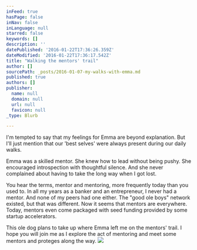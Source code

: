 ```yaml
---
inFeed: true
hasPage: false
inNav: false
inLanguage: null
starred: false
keywords: []
description: ''
datePublished: '2016-01-22T17:36:26.359Z'
dateModified: '2016-01-22T17:36:17.542Z'
title: "Walking the mentors' trail"
author: []
sourcePath: _posts/2016-01-07-my-walks-with-emma.md
published: true
authors: []
publisher:
  name: null
  domain: null
  url: null
  favicon: null
_type: Blurb

---
```

I'm tempted to say that my feelings for Emma are beyond explanation. But I'll just mention that our 'best selves' were always present during our daily walks.

Emma was a skilled mentor. She knew how to lead without being pushy. She encouraged introspection with thoughtful silence. And she never complained about having to take the long way when I got lost. 

You hear the terms, mentor and mentoring, more frequently today than you used to. In all my years as a banker and an entrepreneur, I never had a mentor. And none of my peers had one either. The "good ole boys" network existed, but that was different. Now it seems that mentors are everywhere. Today, mentors even come packaged with seed funding provided by some startup accelerators. 

This ole dog plans to take up where Emma left me on the mentors' trail. I hope you will join me as I explore the act of mentoring and meet some mentors and proteges along the way. ![](https://the-grid-user-content.s3-us-west-2.amazonaws.com/428f8b49-cf93-48a8-b0ef-947ac4fb9a90.jpg)
